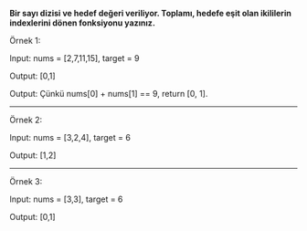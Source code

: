 <strong>Bir sayı dizisi ve hedef değeri veriliyor. Toplamı, hedefe eşit olan ikililerin indexlerini dönen fonksiyonu yazınız.</strong>

Örnek 1:

Input: nums = [2,7,11,15], target = 9

Output: [0,1]

Output: Çünkü nums[0] + nums[1] == 9,  return [0, 1].

----------------------------------------------------------

Örnek 2:

Input: nums = [3,2,4], target = 6

Output: [1,2]

----------------------------------------------------------


Örnek 3:

Input: nums = [3,3], target = 6

Output: [0,1]
